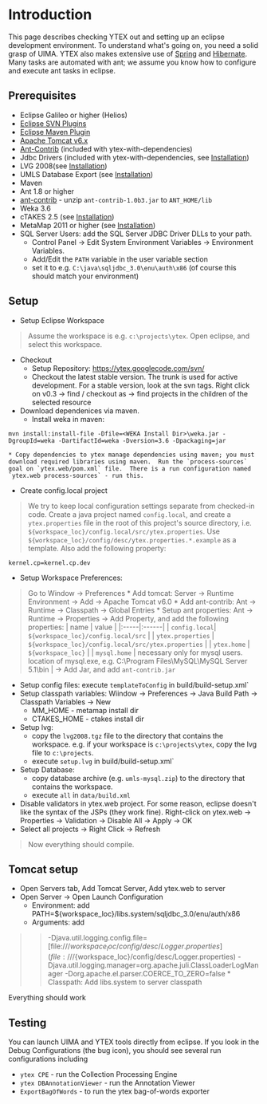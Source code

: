 # Introduction #
This page describes checking YTEX out and setting up an eclipse development environment.  To understand what's going on, you need a solid grasp of UIMA.  YTEX also makes extensive use of [Spring](http://www.springsource.org/about) and [Hibernate](http://www.hibernate.org/).  Many tasks are automated with ant; we assume you know how to configure and execute ant tasks in eclipse.

## Prerequisites ##
  * Eclipse Galileo or higher (Helios)
  * [Eclipse SVN Plugins](http://www.eclipse.org/subversive/)
  * [Eclipse Maven Plugin](http://www.eclipse.org/m2e/)
  * [Apache Tomcat v6.x](http://tomcat.apache.org/download-60.cgi)
  * [Ant-Contrib](http://sourceforge.net/projects/ant-contrib/) (included with ytex-with-dependencies)
  * Jdbc Drivers (included with ytex-with-dependencies, see [Installation](Installation.md))
  * LVG 2008(see [Installation](Installation.md))
  * UMLS Database Export (see [Installation](Installation.md))
  * Maven
  * Ant 1.8 or higher
  * [ant-contrib](http://sourceforge.net/projects/ant-contrib/files/ant-contrib/1.0b3/ant-contrib-1.0b3-bin.zip/download) - unzip `ant-contrib-1.0b3.jar` to `ANT_HOME/lib`
  * Weka 3.6
  * cTAKES 2.5 (see [Installation](Installation.md))
  * MetaMap 2011 or higher (see [Installation](Installation.md))
  * SQL Server Users: add the SQL Server JDBC Driver DLLs to your path.
    * Control Panel -> Edit System Environment Variables -> Environment Variables.
    * Add/Edit the `PATH` variable in the user variable section
    * set it to e.g. `C:\java\sqljdbc_3.0\enu\auth\x86` (of course this should match your environment)

## Setup ##
  * Setup Eclipse Workspace
> Assume the workspace is e.g. `c:\projects\ytex`.  Open eclipse, and select this workspace.
  * Checkout
    * Setup Repository: https://ytex.googlecode.com/svn/
    * Checkout the latest stable version.  The trunk is used for active development.  For a stable version, look at the svn tags.  Right click on v0.3 -> find / checkout as -> find projects in the children of the selected resource
  * Download dependenices via maven.
    * Install weka in maven:
```
mvn install:install-file -Dfile=<WEKA Install Dir>\weka.jar -DgroupId=weka -DartifactId=weka -Dversion=3.6 -Dpackaging=jar
```
    * Copy dependencies to ytex manage dependencies using maven; you must download required libraries using maven.  Run the `process-sources` goal on `ytex.web/pom.xml` file.  There is a run configuration named `ytex.web process-sources` - run this.
  * Create config.local project
> We try to keep local configuration settings separate from checked-in code.  Create a java project named `config.local`, and create a `ytex.properties` file in the root of this project's source directory, i.e. `${workspace_loc}/config.local/src/ytex.properties`.  Use `${workspace_loc}/config/desc/ytex.properties.*.example` as a template.  Also add the following property:
```
kernel.cp=kernel.cp.dev
```
  * Setup Workspace Preferences:
> Go to Window -> Preferences
    * Add tomcat: Server -> Runtime Environment -> Add -> Apache Tomcat v6.0
    * Add ant-contrib: Ant -> Runtime -> Classpath -> Global Entries
    * Setup ant properties: Ant -> Runtime -> Properties -> Add Property, and add the following properties:
| name | value |
|:-----|:------|
| `config.local`| `${workspace_loc}/config.local/src` |
| `ytex.properties` | `${workspace_loc}/config.local/src/ytex.properties` |
| `ytex.home` | `${workspace_loc}` |
| `mysql.home` | necessary only for mysql users.  location of mysql.exe, e.g. C:\Program Files\MySQL\MySQL Server 5.1\bin |
-> Add Jar, and add `ant-contrib.jar`
  * Setup config files: execute `templateToConfig` in build/build-setup.xml`
  * Setup classpath variables: Wiindow -> Preferences -> Java Build Path -> Classpath Variables -> New
    * MM\_HOME - metamap install dir
    * CTAKES\_HOME - ctakes install dir
  * Setup lvg:
    * copy the `lvg2008.tgz` file to the directory that contains the workspace.  e.g. if your workspace is `c:\projects\ytex`, copy the lvg file to `c:\projects`.
    * execute `setup.lvg` in build/build-setup.xml`
  * Setup Database:
    * copy database archive (e.g. `umls-mysql.zip`) to the directory that contains the workspace.
    * execute `all` in `data/build.xml`
  * Disable validators in ytex.web project.  For some reason, eclipse doesn't like the syntax of the JSPs (they work fine).  Right-click on ytex.web -> Properties -> Validation -> Disable All -> Apply -> OK
  * Select all projects -> Right Click -> Refresh
> Now everything should compile.

## Tomcat setup ##
  * Open Servers tab, Add Tomcat Server, Add ytex.web to server
  * Open Server -> Open Launch Configuration
    * Environment: add PATH=${workspace\_loc}/libs.system/sqljdbc\_3.0/enu/auth/x86
    * Arguments: add
> > -Djava.util.logging.config.file=[file:///${workspace_loc}/config/desc/Logger.properties](file:///${workspace_loc}/config/desc/Logger.properties)
> > -Djava.util.logging.manager=org.apache.juli.ClassLoaderLogManager
> > -Dorg.apache.el.parser.COERCE\_TO\_ZERO=false
    * Classpath: Add libs.system to server classpath

Everything should work

## Testing ##
You can launch UIMA and YTEX tools directly from eclipse.  If you look in the Debug Configurations (the bug icon), you should see several run configurations including
  * `ytex CPE` - run the Collection Processing Engine
  * `ytex DBAnnotationViewer` - run the Annotation Viewer
  * `ExportBagOfWords` - to run the ytex bag-of-words exporter